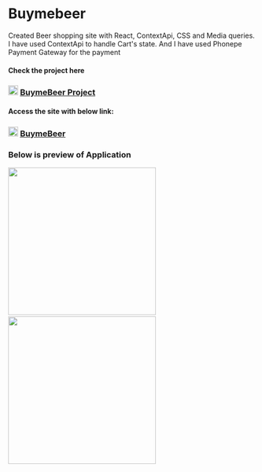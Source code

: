 # Buymebeer

<p>Created Beer shopping site with React, ContextApi, CSS and Media queries. 
I have used ContextApi to handle Cart's state. 
And I have used Phonepe Payment Gateway for the payment
</p>

#### Check the project here

### <img src='https://github.com/shivau1208/buymebeer/assets/102743170/f6dcb048-ab50-4efc-a764-b9d0736f4a9a' width='20' /> <a href='https://github.com/shivau1208/buymebeer'>BuymeBeer Project</a>

#### Access the site with below link:

### <img src='https://github.com/shivau1208/buymebeer/assets/102743170/f6dcb048-ab50-4efc-a764-b9d0736f4a9a' width='20' /> <a href='https://buymebeer.vercel.app' alt='buymebeer'>BuymeBeer</a>

### Below is preview of Application
<img src='https://github.com/shivau1208/buymebeer/assets/102743170/dd34d2e0-23ba-496e-b5c4-cf1404c3efec' width='300'  />&nbsp;&nbsp;&nbsp;<img src='https://github.com/shivau1208/buymebeer/assets/102743170/1b4b7e1e-3a33-4a3b-839c-ad6b34b7ed7e' width='300'  />
